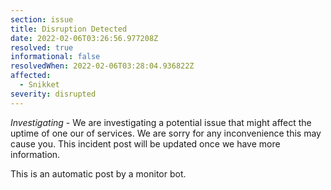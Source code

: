 ```yaml
---
section: issue
title: Disruption Detected
date: 2022-02-06T03:26:56.977208Z
resolved: true
informational: false
resolvedWhen: 2022-02-06T03:28:04.936822Z
affected:
  - Snikket
severity: disrupted
---
```

*Investigating* - We are investigating a potential issue that might affect the uptime of one our of services. We are sorry for any inconvenience this may cause you. This incident post will be updated once we have more information.

This is an automatic post by a monitor bot.
        